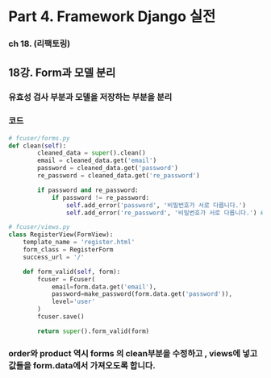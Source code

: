 # Part 4. Framework Django 실전
### ch 18. (리팩토링)
## 18강. Form과 모델 분리
### 유효성 검사 부분과 모델을 저장하는 부분을 분리

### 코드
```python
# fcuser/forms.py
def clean(self):
        cleaned_data = super().clean()
        email = cleaned_data.get('email')
        password = cleaned_data.get('password')
        re_password = cleaned_data.get('re_password')

        if password and re_password:
            if password != re_password:
                self.add_error('password', '비밀번호가 서로 다릅니다.')
                self.add_error('re_password', '비밀번호가 서로 다릅니다.') # 뒤의 else부분을 지우고 views에 옮겨 분리

# fcuser/views.py
class RegisterView(FormView):
    template_name = 'register.html'
    form_class = RegisterForm
    success_url = '/'

    def form_valid(self, form):
        fcuser = Fcuser(
            email=form.data.get('email'),
            password=make_password(form.data.get('password')),
            level='user'
        )
        fcuser.save()

        return super().form_valid(form) 


```

### order와 product 역시 forms 의 clean부분을 수정하고 , views에 넣고 값들을 form.data에서 가져오도록 합니다.
<!--stackedit_data:
eyJoaXN0b3J5IjpbLTE1OTc3MTYzM119
-->